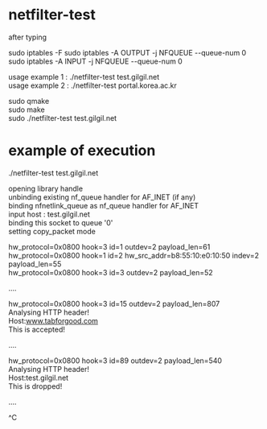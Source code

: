 # netfilter-test
    
after typing

sudo iptables -F
sudo iptables -A OUTPUT -j NFQUEUE --queue-num 0
sudo iptables -A INPUT -j NFQUEUE --queue-num 0

usage example 1 : ./netfilter-test test.gilgil.net    
usage example 2 : ./netfilter-test portal.korea.ac.kr    
    
sudo qmake    
sudo make    
sudo ./netfilter-test test.gilgil.net    
    
# example of execution    
    
./netfilter-test test.gilgil.net    
        
opening library handle    
unbinding existing nf_queue handler for AF_INET (if any)    
binding nfnetlink_queue as nf_queue handler for AF_INET    
input host : test.gilgil.net    
binding this socket to queue '0'    
setting copy_packet mode    
    
hw_protocol=0x0800 hook=3 id=1 outdev=2 payload_len=61    
hw_protocol=0x0800 hook=1 id=2 hw_src_addr=b8:55:10:e0:10:50 indev=2 payload_len=55    
hw_protocol=0x0800 hook=3 id=3 outdev=2 payload_len=52    
    
....
    
hw_protocol=0x0800 hook=3 id=15 outdev=2 payload_len=807    
Analysing HTTP header!    
Host:www.tabforgood.com    
 This is accepted!    
    
....
    
hw_protocol=0x0800 hook=3 id=89 outdev=2 payload_len=540    
Analysing HTTP header!    
Host:test.gilgil.net    
 This is dropped!    
    
....
    
^C
